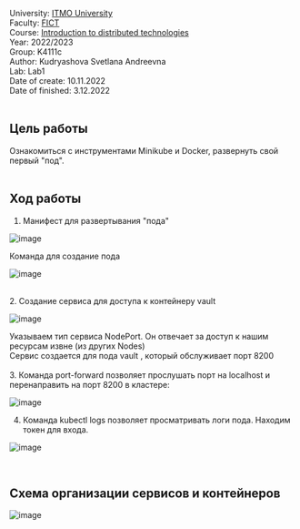 University: [ITMO University](https://itmo.ru/ru/) <br>
Faculty: [FICT](https://fict.itmo.ru) <br>
Course: [Introduction to distributed technologies](https://github.com/itmo-ict-faculty/introduction-to-distributed-technologies) <br>
Year: 2022/2023 <br>
Group: K4111c <br>
Author: Kudryashova Svetlana Andreevna <br>
Lab: Lab1 <br>
Date of create: 10.11.2022 <br>
Date of finished: 3.12.2022<br>
<br>
## Цель работы <br>
Ознакомиться с инструментами Minikube и Docker, развернуть свой первый "под".<br>
<br>
## Ход работы<br>
1. Манифест для развертывания "пода"<br>

![image](https://user-images.githubusercontent.com/113091328/205375421-8c289eac-bd94-4b04-af46-c650bb762e31.png)

Команда для создание пода <br> 
   
   ![image](https://user-images.githubusercontent.com/113091328/205431319-72302beb-9997-4143-98e5-0de02e6b70fe.png)

<br>
2. Создание сервиса для доступа к контейнеру vault <br>


![image](https://user-images.githubusercontent.com/113091328/205431371-39ff38cd-3f50-4364-b5a8-f48c49665c4c.png)

Указываем тип сервиса NodePort. Он отвечает за доступ к нашим ресурсам извне (из других Nodes) <br>
Сервис создается для пода vault , который обслуживает порт 8200 <br>
 <br>
3. Команда port-forward позволяет прослушать порт на localhost и перенаправить на порт 8200 в кластере:<br>

![image](https://user-images.githubusercontent.com/113091328/205431439-a498422c-2cf1-4fe8-9523-e1578afd4ebc.png)


4. Команда kubectl logs позволяет просматривать логи пода. Находим токен для входа. <br>
 
 ![image](https://user-images.githubusercontent.com/113091328/205431513-c464814f-ddf1-48cb-bb82-14a55c8a8b0e.png)

 <br>
 
 ## Cхема организации сервисов и контейнеров <br>
 
![image](https://user-images.githubusercontent.com/113091328/205427042-a77d77bd-1897-4915-a85f-8e6d340ba12d.png)

